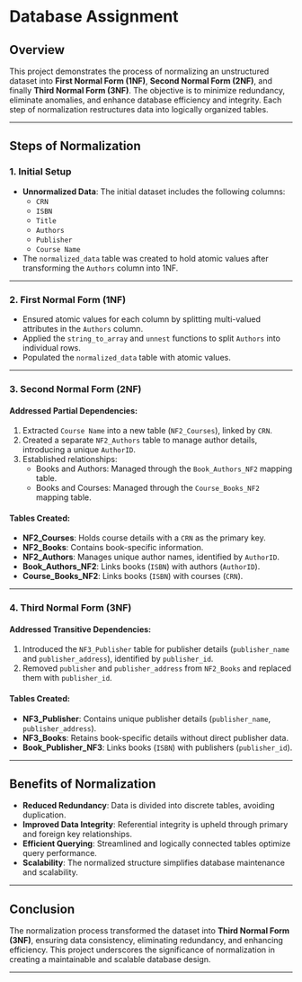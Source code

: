 

# **Database Assignment**

## **Overview**
This project demonstrates the process of normalizing an unstructured dataset into **First Normal Form (1NF)**, **Second Normal Form (2NF)**, and finally **Third Normal Form (3NF)**. The objective is to minimize redundancy, eliminate anomalies, and enhance database efficiency and integrity. Each step of normalization restructures data into logically organized tables.

---

## **Steps of Normalization**

### **1. Initial Setup**
- **Unnormalized Data**: The initial dataset includes the following columns:
  - `CRN`
  - `ISBN`
  - `Title`
  - `Authors`
  - `Publisher`
  - `Course Name`
- The `normalized_data` table was created to hold atomic values after transforming the `Authors` column into 1NF.

---

### **2. First Normal Form (1NF)**
- Ensured atomic values for each column by splitting multi-valued attributes in the `Authors` column.
- Applied the `string_to_array` and `unnest` functions to split `Authors` into individual rows.
- Populated the `normalized_data` table with atomic values.

---

### **3. Second Normal Form (2NF)**
#### **Addressed Partial Dependencies:**
1. Extracted `Course Name` into a new table (`NF2_Courses`), linked by `CRN`.
2. Created a separate `NF2_Authors` table to manage author details, introducing a unique `AuthorID`.
3. Established relationships:
   - Books and Authors: Managed through the `Book_Authors_NF2` mapping table.
   - Books and Courses: Managed through the `Course_Books_NF2` mapping table.

#### **Tables Created:**
- **NF2_Courses**: Holds course details with a `CRN` as the primary key.
- **NF2_Books**: Contains book-specific information.
- **NF2_Authors**: Manages unique author names, identified by `AuthorID`.
- **Book_Authors_NF2**: Links books (`ISBN`) with authors (`AuthorID`).
- **Course_Books_NF2**: Links books (`ISBN`) with courses (`CRN`).

---

### **4. Third Normal Form (3NF)**
#### **Addressed Transitive Dependencies:**
1. Introduced the `NF3_Publisher` table for publisher details (`publisher_name` and `publisher_address`), identified by `publisher_id`.
2. Removed `publisher` and `publisher_address` from `NF2_Books` and replaced them with `publisher_id`.

#### **Tables Created:**
- **NF3_Publisher**: Contains unique publisher details (`publisher_name`, `publisher_address`).
- **NF3_Books**: Retains book-specific details without direct publisher data.
- **Book_Publisher_NF3**: Links books (`ISBN`) with publishers (`publisher_id`).

---

## **Benefits of Normalization**
- **Reduced Redundancy**: Data is divided into discrete tables, avoiding duplication.
- **Improved Data Integrity**: Referential integrity is upheld through primary and foreign key relationships.
- **Efficient Querying**: Streamlined and logically connected tables optimize query performance.
- **Scalability**: The normalized structure simplifies database maintenance and scalability.

---

## **Conclusion**
The normalization process transformed the dataset into **Third Normal Form (3NF)**, ensuring data consistency, eliminating redundancy, and enhancing efficiency. This project underscores the significance of normalization in creating a maintainable and scalable database design.

---

